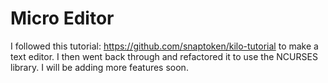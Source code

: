 # Micro Editor
I followed this tutorial: https://github.com/snaptoken/kilo-tutorial to make a text editor. I then went back through and refactored it to use the NCURSES library. I will be adding more features soon.
